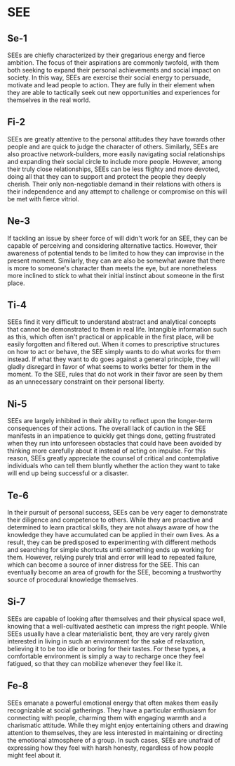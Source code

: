 # SEE

## Se-1

SEEs are chiefly characterized by their gregarious energy and fierce ambition. The focus of their aspirations are commonly twofold, with them both seeking to expand their personal achievements and social impact on society. In this way, SEEs are exercise their social energy to persuade, motivate and lead people to action. They are fully in their element when they are able to tactically seek out new opportunities and experiences for themselves in the real world. 

## Fi-2

SEEs are greatly attentive to the personal attitudes they have towards other people and are quick to judge the character of others. Similarly, SEEs are also proactive network-builders, more easily navigating social relationships and expanding their social circle to include more people. However, among their truly close relationships, SEEs can be less flighty and more devoted, doing all that they can to support and protect the people they deeply cherish. Their only non-negotiable demand in their relations with others is their independence and any attempt to challenge or compromise on this will be met with fierce vitriol.

## Ne-3

If tackling an issue by sheer force of will didn't work for an SEE, they can be capable of perceiving and considering alternative tactics. However, their awareness of potential tends to be limited to how they can improvise in the present moment. Similarly, they can are also be somewhat aware that there is more to someone's character than meets the eye, but are nonetheless more inclined to stick to what their initial instinct about someone in the first place.

## Ti-4

SEEs find it very difficult to understand abstract and analytical concepts that cannot be demonstrated to them in real life. Intangible information such as this, which often isn't practical or applicable in the first place, will be easily forgotten and filtered out. When it comes to prescriptive structures on how to act or behave, the SEE simply wants to do what works for them instead. If what they want to do goes against a general principle, they will gladly disregard in favor of what seems to works better for them in the moment. To the SEE, rules that do not work in their favor are seen by them as an unnecessary constraint on their personal liberty.

## Ni-5

SEEs are largely inhibited in their ability to reflect upon the longer-term consequences of their actions. The overall lack of caution in the SEE manifests in an impatience to quickly get things done, getting frustrated when they run into unforeseen obstacles that could have been avoided by thinking more carefully about it instead of acting on impulse. For this reason, SEEs greatly appreciate the counsel of critical and contemplative individuals who can tell them bluntly whether the action they want to take will end up being successful or a disaster.

## Te-6

In their pursuit of personal success, SEEs can be very eager to demonstrate their diligence and competence to others. While they are proactive and determined to learn practical skills, they are not always aware of how the knowledge they have accumulated can be applied in their own lives. As a result, they can be predisposed to experimenting with different methods and searching for simple shortcuts until something ends up working for them. However, relying purely trial and error will lead to repeated failure, which can become a source of inner distress for the SEE. This can eventually become an area of growth for the SEE, becoming a trustworthy source of procedural knowledge themselves.

## Si-7

SEEs are capable of looking after themselves and their physical space well, knowing that a well-cultivated aesthetic can impress the right people. While SEEs usually have a clear materialistic bent, they are very rarely given interested in living in such an environment for the sake of relaxation, believing it to be too idle or boring for their tastes. For these types, a comfortable environment is simply a way to recharge once they feel fatigued, so that they can mobilize whenever they feel like it.

## Fe-8

SEEs emanate a powerful emotional energy that often makes them easily recognizable at social gatherings. They have a particular enthusiasm for connecting with people, charming them with engaging warmth and a charismatic attitude. While they might enjoy entertaining others and drawing attention to themselves, they are less interested in maintaining or directing the emotional atmosphere of a group. In such cases, SEEs are unafraid of expressing how they feel with harsh honesty, regardless of how people might feel about it.

